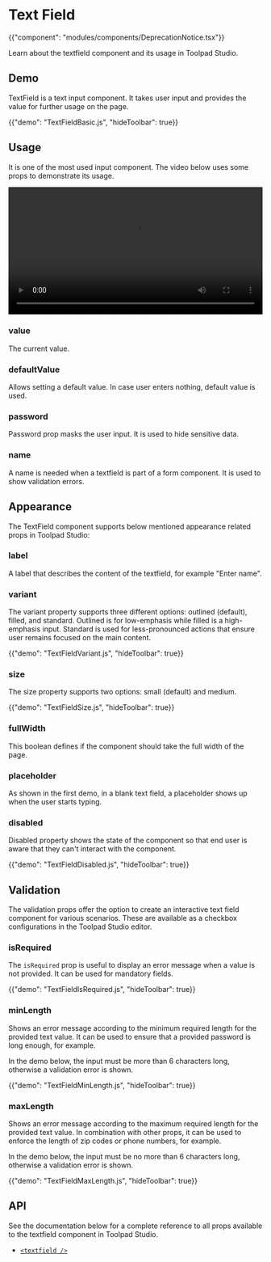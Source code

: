 # Text Field

{{"component": "modules/components/DeprecationNotice.tsx"}}

<p class="description">Learn about the textfield component and its usage in Toolpad Studio.</p>

## Demo

TextField is a text input component. It takes user input and provides the value for further usage on the page.

{{"demo": "TextFieldBasic.js", "hideToolbar": true}}

## Usage

It is one of the most used input component. The video below uses some props to demonstrate its usage.

<video controls width="100%" height="auto" alt="textfield">
  <source src="/static/toolpad/docs/studio/components/textfield/textfield.mp4" type="video/mp4">
  Your browser does not support the video tag.
</video>

### value

The current value.

### defaultValue

Allows setting a default value. In case user enters nothing, default value is used.

### password

Password prop masks the user input. It is used to hide sensitive data.

### name

A name is needed when a textfield is part of a form component. It is used to show validation errors.

## Appearance

The TextField component supports below mentioned appearance related props in Toolpad Studio:

### label

A label that describes the content of the textfield, for example "Enter name".

### variant

The variant property supports three different options: outlined (default), filled, and standard. Outlined is for low-emphasis while filled is a high-emphasis input. Standard is used for less-pronounced actions that ensure user remains focused on the main content.

{{"demo": "TextFieldVariant.js", "hideToolbar": true}}

### size

The size property supports two options: small (default) and medium.

{{"demo": "TextFieldSize.js", "hideToolbar": true}}

### fullWidth

This boolean defines if the component should take the full width of the page.

### placeholder

As shown in the first demo, in a blank text field, a placeholder shows up when the user starts typing.

### disabled

Disabled property shows the state of the component so that end user is aware that they can't interact with the component.

{{"demo": "TextFieldDisabled.js", "hideToolbar": true}}

## Validation

The validation props offer the option to create an interactive text field component for various scenarios. These are available as a checkbox configurations in the Toolpad Studio editor.

### isRequired

The `isRequired` prop is useful to display an error message when a value is not provided. It can be used for mandatory fields.

{{"demo": "TextFieldIsRequired.js", "hideToolbar": true}}

### minLength

Shows an error message according to the minimum required length for the provided text value. It can be used to ensure that a provided password is long enough, for example.

In the demo below, the input must be more than 6 characters long, otherwise a validation error is shown.

{{"demo": "TextFieldMinLength.js", "hideToolbar": true}}

### maxLength

Shows an error message according to the maximum required length for the provided text value. In combination with other props, it can be used to enforce the length of zip codes or phone numbers, for example.

In the demo below, the input must be no more than 6 characters long, otherwise a validation error is shown.

{{"demo": "TextFieldMaxLength.js", "hideToolbar": true}}

## API

See the documentation below for a complete reference to all props available to the textfield component in Toolpad Studio.

- [`<textfield />`](/toolpad/studio/reference/components/text-field/#properties)
